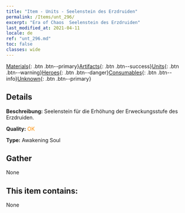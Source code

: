 ```yaml
---
title: "Item - Units - Seelenstein des Erzdruiden"
permalink: /Items/unt_296/
excerpt: "Era of Chaos  Seelenstein des Erzdruiden"
last_modified_at: 2021-04-11
locale: de
ref: "unt_296.md"
toc: false
classes: wide
---
```

 [Materials](/de/Items/){: .btn .btn--primary}[Artifacts](/de/Items/Artifacts/){: .btn .btn--success}[Units](/de/Items/Units/){: .btn .btn--warning}[Heroes](/de/Items/Heroes/){: .btn .btn--danger}[Consumables](/de/Items/Consumables/){: .btn .btn--info}[Unknown](/de/Items/Unknown/){: .btn .btn--primary}

## Details
 **Beschreibung:** Seelenstein für die Erhöhung der Erweckungsstufe des Erzdruiden.

 **Quality:** <span style="color: #FF8C00">OK</span>

 **Type:** Awakening Soul

## Gather

  None

## This item contains:

  None

